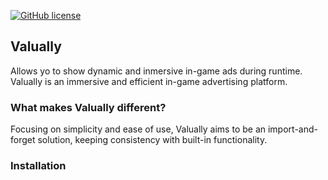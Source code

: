 [![GitHub license](https://img.shields.io/badge/license-MIT-blue.svg)](https://raw.githubusercontent.com/valually/unity/master/LICENSE.md)

## Valually
Allows yo to show dynamic and inmersive in-game ads during runtime.
Valually is an immersive and efficient in-game advertising platform.

### What makes Valually different?
Focusing on simplicity and ease of use, Valually aims to be an import-and-forget solution, keeping consistency with built-in functionality.

### Installation